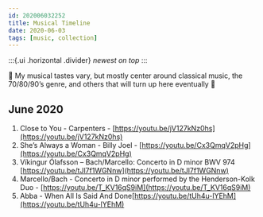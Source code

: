 ```yaml
---
id: 202006032252
title: Musical Timeline
date: 2020-06-03
tags: [music, collection]
---
```

:::{.ui .horizontal .divider}
*newest on top*
:::

🎵 My musical tastes vary, but mostly center around classical music, the 70/80/90’s genre, and others that will turn up here eventually 🎵

## June 2020

1. Close to You - Carpenters - [https://youtu.be/jV127kNz0hs](https://youtu.be/jV127kNz0hs)
2. She’s Always a Woman - Billy Joel - [https://youtu.be/Cx3QmqV2pHg](https://youtu.be/Cx3QmqV2pHg)
3. Víkingur Ólafsson – Bach/Marcello: Concerto in D minor BWV 974 [https://youtu.be/tJl7f1WGNnw](https://youtu.be/tJl7f1WGNnw)
4. Marcello/Bach - Concerto in D minor performed by the Henderson-Kolk Duo - [https://youtu.be/T_KV16qS9iM](https://youtu.be/T_KV16qS9iM)
5. Abba - When All Is Said And Done[https://youtu.be/tUh4u-lYEhM](https://youtu.be/tUh4u-lYEhM)